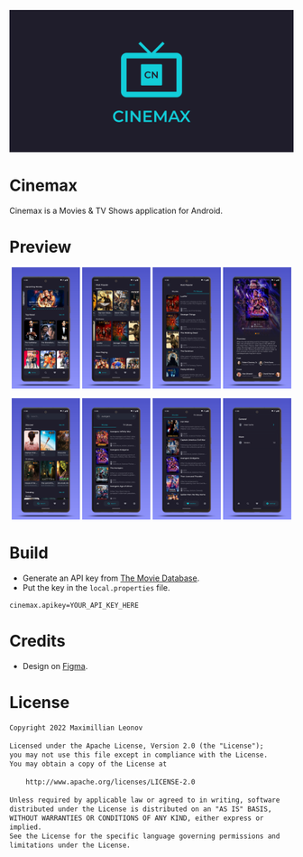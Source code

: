 ![Cinemax](docs/assets/cinemax.svg)

# Cinemax

Cinemax is a Movies & TV Shows application for Android.

# Preview

<p align="center">
  <img src="docs/assets/home.png" width="24%">
  <img src="docs/assets/home_2.png" width="24%">
  <img src="docs/assets/list.png" width="24%">
  <img src="docs/assets/details.png" width="24%">
</p>

<p align="center">
  <img src="docs/assets/search.png" width="24%">
  <img src="docs/assets/search_2.png" width="24%">
  <img src="docs/assets/wishlist.png" width="24%">
  <img src="docs/assets/settings.png" width="24%">
</p>

# Build

- Generate an API key from [The Movie Database](https://www.themoviedb.org/).
- Put the key in the `local.properties` file.

```
cinemax.apikey=YOUR_API_KEY_HERE
```

# Credits

- Design on [Figma](https://www.figma.com/community/file/1088719884686291024).

# License

```
Copyright 2022 Maximillian Leonov

Licensed under the Apache License, Version 2.0 (the "License");
you may not use this file except in compliance with the License.
You may obtain a copy of the License at

    http://www.apache.org/licenses/LICENSE-2.0

Unless required by applicable law or agreed to in writing, software
distributed under the License is distributed on an "AS IS" BASIS,
WITHOUT WARRANTIES OR CONDITIONS OF ANY KIND, either express or implied.
See the License for the specific language governing permissions and
limitations under the License.
```
